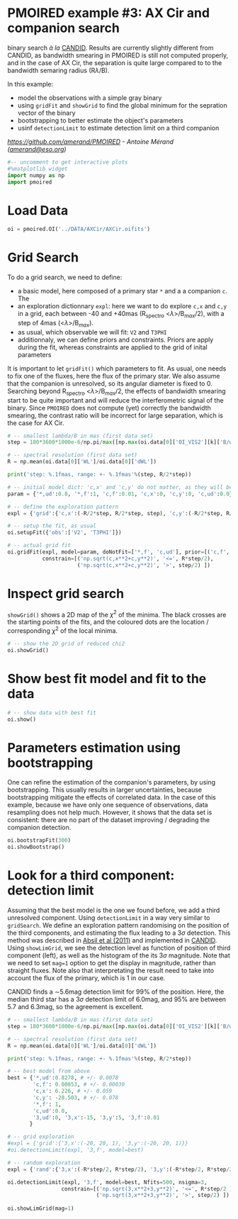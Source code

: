 # PMOIRED example #3: AX Cir and companion search

binary search *à la* [CANDID](https://github.com/amerand/CANDID). Results are currently slightly different from CANDID, as bandwidth smearing in PMOIRED is still not computed properly, and in the case of AX Cir, the separation is quite large compared to to the bandwidth semaring radius (R$\lambda$/B).  

In this example:
- model the observations with a simple gray binary 
- using `gridFit` and `showGrid` to find the global minimum for the sepration vector of the binary
- bootstrapping to better estimate the object's parameters
- usinf `detectionLimit` to estimate detection limit on a third companion

*https://github.com/amerand/PMOIRED - Antoine Mérand (amerand@eso.org)*


```python
#-- uncomment to get interactive plots
#%matplotlib widget
import numpy as np
import pmoired
```

# Load Data


```python
oi = pmoired.OI('../DATA/AXCir/AXCir.oifits')
```

# Grid Search
To do a grid search, we need to define:
- a basic model, here composed of a primary star `*` and a a companion `c`. The 
- an exploration dictionnary `expl`: here we want to do explore `c,x` and `c,y` in a grid, each between -40 and +40mas (R$_\mathrm{spectro}$ <$\lambda$>/B$_{max}$/2), with a step of 4mas (<$\lambda$>/B$_{max}$).    
- as usual, which observable we will fit: `V2` and `T3PHI`
- additionnaly, we can define priors and constraints. Priors are apply during the fit, whereas constraints are applied to the grid of inital parameters

It is important to let `gridFit()` which parameters to fit. As usual, one needs to fix one of the fluxes, here the flux of the primary star. We also assume that the companion is unresolved, so its angular diameter is fixed to 0. Searching beyond R$_\mathrm{spectro}$ <$\lambda$>/B$_{max}$/2, the effects of bandwidth smearing start to be quite important and will reduce the interferometric signal of the binary. Since `PMOIRED` does not compute (yet) correctly the bandwidth smearing, the contrast ratio will be incorrect for large separation, which is the case for AX Cir.   


```python
# -- smallest lambda/B in mas (first data set) 
step = 180*3600*1000e-6/np.pi/max([np.max(oi.data[0]['OI_VIS2'][k]['B/wl']) for k in oi.data[0]['OI_VIS2']])

# -- spectral resolution (first data set) 
R = np.mean(oi.data[0]['WL']/oi.data[0]['dWL'])

print('step: %.1fmas, range: +- %.1fmas'%(step, R/2*step))

# -- initial model dict: 'c,x' and 'c,y' do not matter, as they will be explored in the fit
param = {'*,ud':0.8, '*,f':1, 'c,f':0.01, 'c,x':0, 'c,y':0, 'c,ud':0.0}

# -- define the exploration pattern
expl = {'grid':{'c,x':(-R/2*step, R/2*step, step), 'c,y':(-R/2*step, R/2*step, step)}}

# -- setup the fit, as usual
oi.setupFit({'obs':['V2', 'T3PHI']})

# -- actual grid fit
oi.gridFit(expl, model=param, doNotFit=['*,f', 'c,ud'], prior=[('c,f', '<', 1)], 
           constrain=[('np.sqrt(c,x**2+c,y**2)', '<=', R*step/2),
                      ('np.sqrt(c,x**2+c,y**2)', '>', step/2) ])
```

# Inspect grid search

`showGrid()` shows a 2D map of the $\chi^2$ of the minima. The black crosses are the starting points of the fits, and the coloured dots are the location / corresponding $\chi^2$ of the local minima.


```python
# -- show the 2D grid of reduced chi2
oi.showGrid()
```

# Show best fit model and fit to the data


```python
# -- show data with best fit 
oi.show()
```

# Parameters estimation using bootstrapping
One can refine the estimation of the companion's parameters, by using bootstrapping. This usually results in larger uncertainties, because bootstrapping mitigate the effects of correlated data. In the case of this example, because we have only one sequence of observations, data resampling does not help much. However, it shows that the data set is consistent: there are no part of the dataset improving / degrading the companion detection.


```python
oi.bootstrapFit(300)
oi.showBootstrap()
```

# Look for a third component: detection limit

Assuming that the best model is the one we found before, we add a third unresolved component. Using `detectionLimit` in a way very similar to `gridSearch`. We define an exploration pattern randomising on the position of the third components, and estimating the flux leading to a 3$\sigma$ detection. This method was described in [Absil et al (2011)](https://ui.adsabs.harvard.edu/abs/2011A%26A...535A..68A/abstract) and implemented in [CANDID](https://github.com/amerand/CANDID). Using `showLimGrid`, we see the detection level as function of position of third component (left), as well as the histogram of the its 3$\sigma$ magnitude. Note that we need to set `mag=1` option to get the display in magnitude, rather than straight fluxes. Note also that interpretating the result need to take into account the flux of the primary, which is 1 in our case.  

CANDID finds a $\sim$5.6mag detection limit for 99% of the position. Here, the median third star has a 3$\sigma$ detection limit of 6.0mag, and 95% are between 5.7 and 6.3mag, so the agreement is excellent. 


```python
# -- smallest lambda/B in mas (first data set) 
step = 180*3600*1000e-6/np.pi/max([np.max(oi.data[0]['OI_VIS2'][k]['B/wl']) for k in oi.data[0]['OI_VIS2']])

# -- spectral resolution (first data set) 
R = np.mean(oi.data[0]['WL']/oi.data[0]['dWL'])

print('step: %.1fmas, range: +- %.1fmas'%(step, R/2*step))

# -- best model from above
best = {'*,ud':0.8278, # +/- 0.0078
        'c,f': 0.00853, # +/- 0.00039
        'c,x': 6.226, # +/- 0.059
        'c,y': -28.503, # +/- 0.078
        '*,f': 1,
        'c,ud':0.0,
        '3,ud':0, '3,x':-15, '3,y':5, '3,f':0.01
       }

# -- grid exploration
#expl = {'grid':{'3,x':(-20, 20, 1), '3,y':(-20, 20, 1)}}
#oi.detectionLimit(expl, '3,f', model=best)

# -- random exploration
expl = {'rand':{'3,x':(-R*step/2, R*step/2), '3,y':(-R*step/2, R*step/2)}}

oi.detectionLimit(expl, '3,f', model=best, Nfits=500, nsigma=3, 
                 constrain=[('np.sqrt(3,x**2+3,y**2)', '<=', R*step/2 ),
                            ('np.sqrt(3,x**2+3,y**2)', '>', step/2) ])
 
oi.showLimGrid(mag=1)
```
